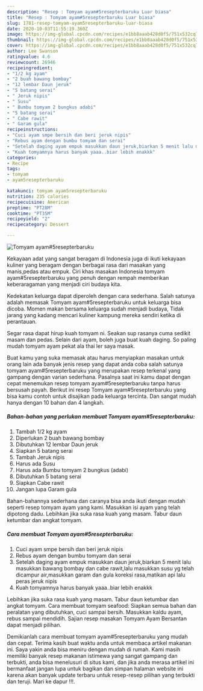 ```yaml
---
description: "Resep : Tomyam ayam#5resepterbaruku Luar biasa"
title: "Resep : Tomyam ayam#5resepterbaruku Luar biasa"
slug: 1781-resep-tomyam-ayam5resepterbaruku-luar-biasa
date: 2020-10-03T11:55:19.360Z
image: https://img-global.cpcdn.com/recipes/e1bb8aaab428d0f5/751x532cq70/tomyam-ayam5resepterbaruku-foto-resep-utama.jpg
thumbnail: https://img-global.cpcdn.com/recipes/e1bb8aaab428d0f5/751x532cq70/tomyam-ayam5resepterbaruku-foto-resep-utama.jpg
cover: https://img-global.cpcdn.com/recipes/e1bb8aaab428d0f5/751x532cq70/tomyam-ayam5resepterbaruku-foto-resep-utama.jpg
author: Lee Swanson
ratingvalue: 4.6
reviewcount: 26946
recipeingredient:
- "1/2 kg ayam"
- "2 buah bawang bombay"
- "12 lembar Daun jeruk"
- "5 batang serai"
- " Jeruk nipis"
- " Susu"
- " Bumbu tomyam 2 bungkus adabi"
- "5 batang serai"
- " Cabe rawit"
- " Garam gula"
recipeinstructions:
- "Cuci ayam smpe bersih dan beri jeruk nipis"
- "Rebus ayam dengan bumbu tomyam dan serai"
- "Setelah daging ayam empuk masukkan daun jeruk,biarkan 5 menit lalu masukkan bawang bombay dan cabe rawit,lalu masukkan susu yg telah dicampur air,masukkan garam dan gula koreksi rasa,matikan api lalu peras jeruk nipis"
- "Kuah tomyamnya harus banyak yaaa..biar lebih enakkk"
categories:
- Recipe
tags:
- tomyam
- ayam5resepterbaruku

katakunci: tomyam ayam5resepterbaruku 
nutrition: 235 calories
recipecuisine: American
preptime: "PT28M"
cooktime: "PT35M"
recipeyield: "2"
recipecategory: Dessert

---
```



![Tomyam ayam#5resepterbaruku](https://img-global.cpcdn.com/recipes/e1bb8aaab428d0f5/751x532cq70/tomyam-ayam5resepterbaruku-foto-resep-utama.jpg)

Kekayaan adat yang sangat beragam di Indonesia juga di ikuti kekayaan kuliner yang beragam dengan berbagai rasa dari masakan yang manis,pedas atau empuk. Ciri khas masakan Indonesia tomyam ayam#5resepterbaruku yang penuh dengan rempah memberikan keberaragaman yang menjadi ciri budaya kita.


Kedekatan keluarga dapat diperoleh dengan cara sederhana. Salah satunya adalah memasak Tomyam ayam#5resepterbaruku untuk keluarga bisa dicoba. Momen makan bersama keluarga sudah menjadi budaya, Tidak jarang yang kadang mencari kuliner kampung mereka sendiri ketika di perantauan.

Segar rasa dapat hirup kuah tomyam ni. Seakan sup rasanya cuma sedikit masam dan pedas. Selain dari ayam, boleh juga buat kuah daging. So paling mudah tomyam ayam pekat ala thai ler saya masak.

Buat kamu yang suka memasak atau harus menyiapkan masakan untuk orang lain ada banyak jenis resep yang dapat anda coba salah satunya tomyam ayam#5resepterbaruku yang merupakan resep terkenal yang gampang dengan varian sederhana. Pasalnya saat ini kamu dapat dengan cepat menemukan resep tomyam ayam#5resepterbaruku tanpa harus bersusah payah.
Berikut ini resep Tomyam ayam#5resepterbaruku yang bisa kamu contoh untuk disajikan pada keluarga tercinta. Dan sangat mudah hanya dengan 10 bahan dan 4 langkah.


<!--inarticleads1-->

##### Bahan-bahan yang perlukan membuat Tomyam ayam#5resepterbaruku:

1. Tambah 1/2 kg ayam
1. Diperlukan 2 buah bawang bombay
1. Dibutuhkan 12 lembar Daun jeruk
1. Siapkan 5 batang serai
1. Tambah  Jeruk nipis
1. Harus ada  Susu
1. Harus ada  Bumbu tomyam 2 bungkus (adabi)
1. Dibutuhkan 5 batang serai
1. Siapkan  Cabe rawit
1. Jangan lupa  Garam gula


Bahan-bahannya sederhana dan caranya bisa anda ikuti dengan mudah seperti resep tomyam ayam yang kami. Masukkan isi ayam yang telah dipotong dadu. Lebihkan jika suka rasa kuah yang masam. Tabur daun ketumbar dan angkat tomyam. 

<!--inarticleads2-->

##### Cara membuat  Tomyam ayam#5resepterbaruku:

1. Cuci ayam smpe bersih dan beri jeruk nipis
1. Rebus ayam dengan bumbu tomyam dan serai
1. Setelah daging ayam empuk masukkan daun jeruk,biarkan 5 menit lalu masukkan bawang bombay dan cabe rawit,lalu masukkan susu yg telah dicampur air,masukkan garam dan gula koreksi rasa,matikan api lalu peras jeruk nipis
1. Kuah tomyamnya harus banyak yaaa..biar lebih enakkk


Lebihkan jika suka rasa kuah yang masam. Tabur daun ketumbar dan angkat tomyam. Cara membuat tomyam seafood: Siapkan semua bahan dan peralatan yang dibutuhkan, cuci sampai bersih. Masukkan kaldu ayam, rebus sampai mendidih. Sajian resep masakan Tomyam Ayam Bersantan dapat menjadi pilihan. 

Demikianlah cara membuat tomyam ayam#5resepterbaruku yang mudah dan cepat. Terima kasih buat waktu anda untuk membaca artikel makanan ini. Saya yakin anda bisa meniru dengan mudah di rumah. Kami masih memiliki banyak resep makanan istimewa yang sangat gampang dan terbukti, anda bisa menelusuri di situs kami, dan jika anda merasa artikel ini bermanfaat jangan lupa untuk bagikan dan simpan halaman website ini karena akan banyak update terbaru untuk resep-resep pilihan yang terbukti dan teruji. Mari ke dapur !!!. 
